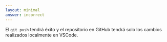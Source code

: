 ```yaml
---
layout: minimal
answer: incorrect
---
```


<!-- The `git push` will succeed and the repository at GitHub will have only the changes made locally in VSCode. -->
El `git push` tendrá éxito y el repositorio en GitHub tendrá solo los cambios realizados localmente en VSCode.